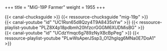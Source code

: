 +++
title = "MiG-19P Farmer"
weight = 1955
+++

<div class="contenu"> <!-- Chuck's guide //-->
{{< canal-chucksguide >}}
{{< ressource-chucksguide "mig-19p" >}}
</div>

<div class="contenu"> <!-- Spudknocker //-->
{{< canal-youtube "id" "UC1Rsn65d8Qzy4T9A8435sYw" >}}
{{< ressource-playlist-youtube "PLZ8X4p18pdbmh20hfzcrGGGM6XUDMisBG" >}}
</div>

<div class="contenu"> <!-- Empnicolas LzT //-->
{{< canal-youtube "id" "UCdzYmqc6g789zNyXBcBpPeg" >}}
{{< ressource-playlist-youtube "PLwWsAperJSsp3_O12hglqg6MNa0E7DoA1" >}}
</div>

